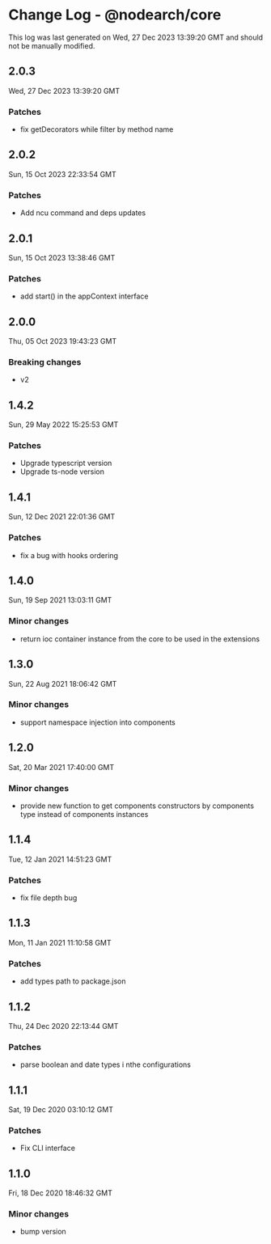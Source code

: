 # Change Log - @nodearch/core

This log was last generated on Wed, 27 Dec 2023 13:39:20 GMT and should not be manually modified.

## 2.0.3
Wed, 27 Dec 2023 13:39:20 GMT

### Patches

- fix getDecorators while filter by method name

## 2.0.2
Sun, 15 Oct 2023 22:33:54 GMT

### Patches

- Add ncu command and deps updates

## 2.0.1
Sun, 15 Oct 2023 13:38:46 GMT

### Patches

- add start() in the appContext interface

## 2.0.0
Thu, 05 Oct 2023 19:43:23 GMT

### Breaking changes

- v2

## 1.4.2
Sun, 29 May 2022 15:25:53 GMT

### Patches

- Upgrade typescript version
- Upgrade ts-node version

## 1.4.1
Sun, 12 Dec 2021 22:01:36 GMT

### Patches

- fix a bug with hooks ordering

## 1.4.0
Sun, 19 Sep 2021 13:03:11 GMT

### Minor changes

- return ioc container instance from the core to be used in the extensions

## 1.3.0
Sun, 22 Aug 2021 18:06:42 GMT

### Minor changes

- support namespace injection into components

## 1.2.0
Sat, 20 Mar 2021 17:40:00 GMT

### Minor changes

- provide new function to get components constructors by components type instead of components instances

## 1.1.4
Tue, 12 Jan 2021 14:51:23 GMT

### Patches

- fix file depth bug

## 1.1.3
Mon, 11 Jan 2021 11:10:58 GMT

### Patches

- add types path to package.json

## 1.1.2
Thu, 24 Dec 2020 22:13:44 GMT

### Patches

- parse boolean and date types i nthe configurations

## 1.1.1
Sat, 19 Dec 2020 03:10:12 GMT

### Patches

- Fix CLI interface

## 1.1.0
Fri, 18 Dec 2020 18:46:32 GMT

### Minor changes

- bump version

